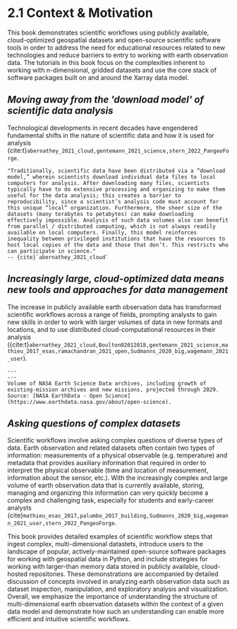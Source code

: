 # 2.1 Context & Motivation

This book demonstrates scientific workflows using publicly available, cloud-optimized geospatial datasets and open-source scientific software tools in order to address the need for educational resources related to new technologies and reduce barriers to entry to working with earth observation data. The tutorials in this book focus on the complexities inherent to working with n-dimensional, gridded datasets and use the core stack of software packages built on and around the Xarray data model.

## *Moving away from the 'download model' of scientific data analysis*

Technological developments in recent decades have engendered fundamental shifts in the nature of scientific data and how it is used for analysis {cite:t}`abernathey_2021_cloud,gentemann_2021_science,stern_2022_PangeoForge`.

```{epigraph}
"Traditionally, scientific data have been distributed via a “download model,” wherein scientists download individual data files to local computers for analysis. After downloading many files, scientists typically have to do extensive processing and organizing to make them useful for the data analysis; this creates a barrier to reproducibility, since a scientist’s analysis code must account for this unique “local” organization. Furthermore, the sheer size of the datasets (many terabytes to petabytes) can make downloading effectively impossible. Analysis of such data volumes also can benefit from parallel / distributed computing, which is not always readily available on local computers. Finally, this model reinforces inequality between privileged institutions that have the resources to host local copies of the data and those that don’t. This restricts who can participate in science."
-- {cite}`abernathey_2021_cloud`
```

## *Increasingly large, cloud-optimized data means new tools and approaches for data management*

The increase in publicly available earth observation data has transformed scientific workflows across a range of fields, prompting analysts to gain new skills in order to work with larger volumes of data in new formats and locations, and to use distributed cloud-computational resources in their analysis ({cite:t}`abernathey_2021_cloud,Boulton02012018,gentemann_2021_science,mathieu_2017_esas,ramachandran_2021_open,Sudmanns_2020_big,wagemann_2021_user`). 

```{figure} imgs/fy24-projection-chart.png
---
---
Volume of NASA Earth Science Data archives, including growth of existing-mission archives and new missions, projected through 2029. Source: [NASA EarthData - Open Science](https://www.earthdata.nasa.gov/about/open-science).
```

## *Asking questions of complex datasets*

Scientific workflows involve asking complex questions of diverse types of data. Earth observation and related datasets often contain two types of information: measurements of a physical observable (e.g. temperature) and metadata that provides auxiliary information that required in order to interpret the physical observable (time and location of measurement, information about the sensor, etc.). With the increasingly complex and large volume of earth observation data that is currently available, storing, managing and organizing this information can very quickly become a complex and challenging task, especially for students and early-career analysts {cite}`mathieu_esas_2017,palumbo_2017_building,Sudmanns_2020_big,wagemann_2021_user,stern_2022_PangeoForge`. 

This book provides detailed examples of scientific workflow steps that ingest complex, multi-dimensional datastets, introduce users to the landscape of popular, actively-maintained open-source software packages for working with geospatial data in Python, and include strategies for working with larger-than memory data stored in publicly available, cloud-hosted repositories. These demonstrations are accompanied by detailed discussion of concepts involved in analyzing earth observation data such as dataset inspection, manipulation, and exploratory analysis and visualization. Overall, we emphasize the importance of understanding the structure of multi-dimensional earth observation datasets within the context of a given data model and demonstrate how such an understanding can enable more efficient and intuitive scientific workflows. 




 